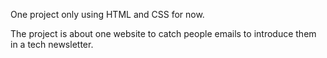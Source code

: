 One project only using HTML and CSS for now.

The project is about one website to catch people emails to introduce them in a tech newsletter.